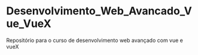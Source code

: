 # Desenvolvimento_Web_Avancado_Vue_VueX
Repositório para o curso de desenvolvimento web avançado com vue e vueX
